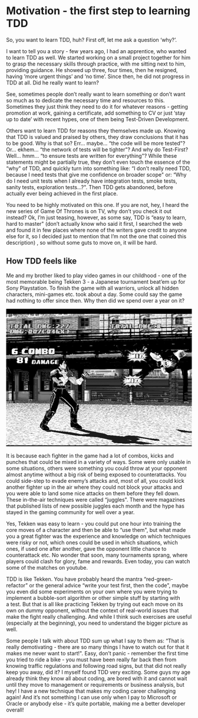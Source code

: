 Motivation - the first step to learning TDD
===========================================

So, you want to learn TDD, huh? First off, let me ask a question ‘why?’.

I want to tell you a story - few years ago, I had an apprentice, who
wanted to learn TDD as well. We started working on a small project
together for him to grasp the necessary skills through practice, with me
sitting next to him, providing guidance. He showed up three, four times,
then he resigned, having ‘more urgent things’ and ‘no time’. Since then,
he did not progress in TDD at all. Did he really want to learn?

See, sometimes people don’t really want to learn something or don’t want
so much as to dedicate the necessary time and resources to this.
Sometimes they just think they need to do it for whatever reasons -
getting promotion at work, gaining a certificate, add something to CV or
just ‘stay up to date’ with recent hypes, one of them being Test-Driven
Development.

Others want to learn TDD for reasons they themselves made up. Knowing
that TDD is valued and praised by others, they draw conclusions that it
has to be good. Why is that so? Err... maybe... “the code will be more
tested"? Or... ekhem... “the network of tests will be tighter"? And why do
Test-First? Well... hmm... “to ensure tests are written for everything"?
While these statements might be partially true, they don’t even touch
the essence of the “why" of TDD, and quickly turn into something like:
“I don’t really need TDD, because I need tests that give me confidence
on broader scope" or: “Why do I need unit tests when I already have
integration tests, smoke tests, sanity tests, exploration tests...?". Then
TDD gets abandoned, before actually ever being achieved in the first
place.

You need to be highly motivated on this one. If you are not, hey,
I heard the new series of Game Of Thrones is on TV, why don’t you check
it out instead? Ok, I’m just teasing, however, as some say, TDD is “easy
to learn, hard to master" (don’t actually know who said it first,
I searched the web and found it in few places where none of the writers
gave credit to anyone else for it, so I decided just to mention that I’m
not the one that coined this description) , so without some guts to move
on, it will be hard.

How TDD feels like
------------------

Me and my brother liked to play video games in our childhood - one of
the most memorable being Tekken 3 - a Japanese tournament beat’em up for
Sony Playstation. To finish the game with all warriors, unlock all
hidden characters, mini-games etc. took about a day. Some could say the
game had nothing to offer since then. Why then did we spend over a year
on it?

![Tekken3](images/Tekken3-gray.png)

It is because each fighter in the game had a lot of combos, kicks and
punches that could be mixed in a variety of ways. Some were only usable
in some situations, others were something you could throw at your
opponent almost anytime without a big risk of being exposed to
counterattacks. You could side-step to evade enemy’s attacks and, most
of all, you could kick another fighter up in the air where they could
not block your attacks and you were able to land some nice attacks on
them before they fell down. These in-the-air techniques were called
“juggles". There were magazines that published lists of new possible
juggles each month and the hype has stayed in the gaming community for well
over a year.

Yes, Tekken was easy to learn - you could put one hour into training the
core moves of a character and then be able to “use them", but what made
you a great fighter was the experience and knowledge on which techniques
were risky or not, which ones could be used in which situations, which
ones, if used one after another, gave the opponent little chance to
counterattack etc. No wonder that soon, many tournaments sprang, where
players could clash for glory, fame and rewards. Even today, you can
watch some of the matches on youtube.

TDD is like Tekken. You have probably heard the mantra “red-green-refactor" or the general advice “write your test first, then the code", maybe you even did some experiments on your own where you were trying to implement a bubble-sort algorithm or other simple stuff by starting with a test. But that is all like practicing Tekken by trying out each move on its own on dummy opponent, without the context of real-world issues that make the fight really challenging. And while I think such exercises are useful (especially at the beginning), you need to understand the bigger picture as well.

Some people I talk with about TDD sum up what I say to them as: “That is
really demotivating - there are so many things I have to watch out for
that it makes me never want to start!". Easy, don’t panic - remember the
first time you tried to ride a bike - you must have been really far back
then from knowing traffic regulations and following road signs, but that
did not really keep you away, did it? I myself found TDD very exciting.
Some guys my age already think they know all about coding, are bored
with it and cannot wait until they move to management or requirements or
business analysis, but hey! I have a new technique that makes my coding
career challenging again! And it’s not something I can use only when
I pay to Microsoft or Oracle or anybody else - it’s quite portable,
making me a better developer overall!
